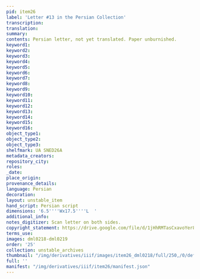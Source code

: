 ```yaml
---
pid: item26
label: 'Letter #13 in the Persian Collection'
transcription:
translation:
summary:
contents: Persian letter, not yet translated. Paper unburnished.
keyword1:
keyword2:
keyword3:
keyword4:
keyword5:
keyword6:
keyword7:
keyword8:
keyword9:
keyword10:
keyword11:
keyword12:
keyword13:
keyword14:
keyword15:
keyword16:
object_type1:
object_type2:
object_type3:
shelfmark: UA SNED26A
metadata_creators:
repository_city:
roles:
_date:
place_origin:
provenance_details:
language: Persian
decoration:
layout: unstable_item
hand_script: Persian script
dimensions: '6.5''''Wx17.5''''L  '
additional_info:
notes_digitizer: Scan letter on both sides.
copyright_statement: https://drive.google.com/file/d/1jHhRMTasCxavoYer89Wn8_Xn65nL0sW0/view?usp=sharing
terms_use:
images: dml0218-dml0219
order: '25'
collection: unstable_archives
thumbnail: "/img/derivatives/iiif/images/item26_dml0218/full/250,/0/default.jpg"
full: ''
manifest: "/img/derivatives/iiif/item26/manifest.json"
---
```

